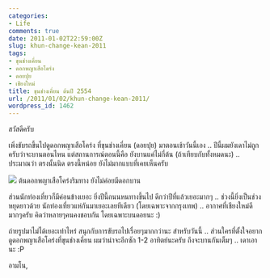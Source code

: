 ```yaml
---
categories:
- Life
comments: true
date: 2011-01-02T22:59:00Z
slug: khun-change-kean-2011
tags:
- ขุนช่างเคี่ยน
- ดอกพญาเสือโคร่ง
- ดอยปุย
- เชียงใหม่
title: ขุนช่างเคี่ยน ต้นปี 2554
url: /2011/01/02/khun-change-kean-2011/
wordpress_id: 1462
---
```


สวัสดีครับ

เพิ่งขับรถขึ้นไปดูดอกพญาเสือโคร่ง ที่ขุนช่างเคี่ยน (ดอยปุย) มาตอนเช้าวันนี้เอง .. ปีนี้ผมยังเดาไม่ถูกครับว่าจะบานตอนไหน แต่สถานการณ์ตอนนี้คือ ยังบานแค่ไม่กี่ต้น (ถ้าเทียบกับทั้งหมดนะ) .. ประมาณว่า ตรงนั้นนิด ตรงนี้หน่อย ยังไม่มากแบบที่เคยเห็นครับ

[![](http://files.armno.in.th/uploads/2011/01/DSC_8359.jpg)](http://files.armno.in.th/uploads/2011/01/DSC_8359.jpg) ต้นดอกพญาเสือโคร่งริมทาง ยังไม่ค่อยมีดอกบาน

ส่วนนักท่องเที่ยวก็มีค่อนข้างเยอะ ยิ่งปีนี้ถนนหนทางขึ้นไป ดีกว่าปีที่แล้วเยอะมากๆ .. ช่วงนี้ยิ่งเป็นช่วงหยุดยาวด้วย นักท่องเที่ยวแห่กันมาเยอะเลยทีเดียว (โดยเฉพาะจากกรุงเทพ) .. อากาศที่เชียงใหม่ดีมากๆครับ คิดว่าหลายๆคนคงชอบกัน โดยเฉพาะบนดอยนะ :)

ถ่ายรูปมาไม่ได้เยอะเท่าไหร่ สนุกกับการขับรถไปเรื่อยๆมากกว่านะ สำหรับวันนี้ .. ส่วนใครที่ตั้งใจอยากดูดอกพญาเสือโคร่งที่ขุนช่างเคี่ยน ผมว่าน่าจะอีกซัก 1-2 อาทิตย์นะครับ ถึงจะบานกันเต็มๆ .. เดาเอานะ :P

อามโน,
